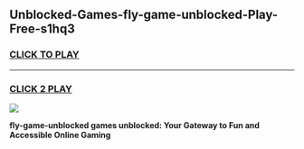 
## Unblocked-Games-fly-game-unblocked-Play-Free-s1hq3
<h3>
<a href="https://premium76.site?title=fly-game-unblocked&ref=23A">CLICK TO PLAY</a></h3>
<hr>

<h3>
<a href="https://premium76.site?title=fly-game-unblocked&ref=23A">CLICK 2 PLAY</a>
  
</h3>

<a href="https://premium76.site?title=fly-game-unblocked&ref=23A"><img src="https://clearcache.store/games.png"></a>


**fly-game-unblocked games unblocked: Your Gateway to Fun and Accessible Online Gaming**
